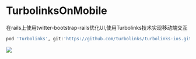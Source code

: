 # TurbolinksOnMobile

在rails上使用twitter-bootstrap-rails优化UI,使用Turbolinks技术实现移动端交互

```p
pod 'Turbolinks', git:'https://github.com/turbolinks/turbolinks-ios.git',branch:'swift-3.0'
```

![](https://ws3.sinaimg.cn/large/006tNc79ly1fjmjiar0uqg30fe0rinpe.gif)

